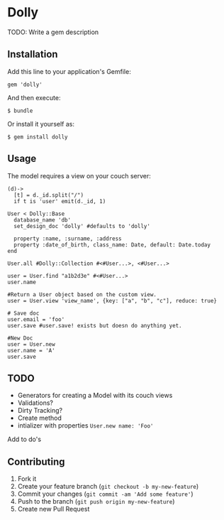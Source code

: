 # Dolly

TODO: Write a gem description

## Installation

Add this line to your application's Gemfile:

    gem 'dolly'

And then execute:

    $ bundle

Or install it yourself as:

    $ gem install dolly

## Usage

The model requires a view on your couch server:

    (d)->
      [t] = d._id.split("/")
      if t is 'user' emit(d._id, 1)

    User < Dolly::Base
      database_name 'db'
      set_design_doc 'dolly' #defaults to 'dolly'

      property :name, :surname, :address
      property :date_of_birth, class_name: Date, default: Date.today
    end

    User.all #Dolly::Collection #<#User...>, <#User...>

    user = User.find "a1b2d3e" #<#User...>
    user.name

    #Return a User object based on the custom view.
    user = User.view 'view_name', {key: ["a", "b", "c"], reduce: true}

    # Save doc
    user.email = 'foo'
    user.save #user.save! exists but doesn do anything yet.
    
    #New Doc
    user = User.new
    user.name = 'A'
    user.save

## TODO
  * Generators for creating a Model with its couch views
  * Validations?
  * Dirty Tracking?
  * Create method
  * intializer with properties ```User.new name: 'Foo'```
 
  Add to do's

## Contributing

1. Fork it
2. Create your feature branch (`git checkout -b my-new-feature`)
3. Commit your changes (`git commit -am 'Add some feature'`)
4. Push to the branch (`git push origin my-new-feature`)
5. Create new Pull Request
